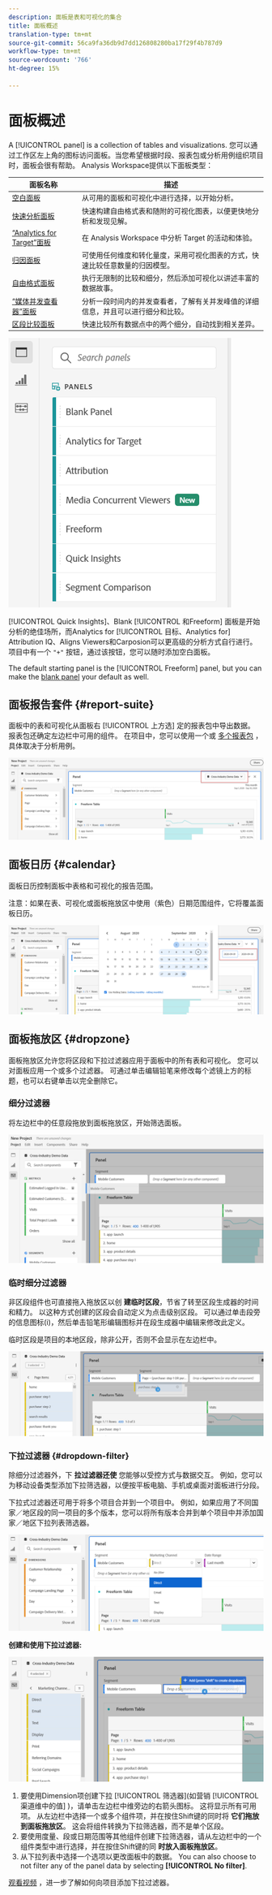 ```yaml
---
description: 面板是表和可视化的集合
title: 面板概述
translation-type: tm+mt
source-git-commit: 56ca9fa36db9d7dd126808280ba17f29f4b787d9
workflow-type: tm+mt
source-wordcount: '766'
ht-degree: 15%

---
```



# 面板概述

A [!UICONTROL panel] is a collection of tables and visualizations. 您可以通过工作区左上角的图标访问面板。当您希望根据时段、报表包或分析用例组织项目时，面板会很有帮助。 Analysis Workspace提供以下面板类型：

| 面板名称 | 描述 |
|---|---|
| [空白面板](blank-panel.md) | 从可用的面板和可视化中进行选择，以开始分析。 |
| [快速分析面板](quickinsight.md) | 快速构建自由格式表和随附的可视化图表，以便更快地分析和发现见解。 |
| [“Analytics for Target”面板](a4t-panel.md) | 在 Analysis Workspace 中分析 Target 的活动和体验。 |
| [归因面板](attribution.md) | 可使用任何维度和转化量度，采用可视化图表的方式，快速比较任意数量的归因模型。 |
| [自由格式面板](freeform-panel.md) | 执行无限制的比较和细分，然后添加可视化以讲述丰富的数据故事。 |
| [“媒体并发查看器”面板](media-concurrent-viewers.md) | 分析一段时间内的并发查看者，了解有关并发峰值的详细信息，并且可以进行细分和比较。 |
| [区段比较面板](c-segment-comparison/segment-comparison.md) | 快速比较所有数据点中的两个细分，自动找到相关差异。 |

![](assets/panel-overview.png)

[!UICONTROL Quick Insights]、Blank [!UICONTROL 和Freeform] 面板是开始分析的绝佳场所，而Analytics for [!UICONTROL 目标、Analytics for] Attribution IQ、Aligns Viewers和Carposion可以更高级的分析方式自行进行。 项目中有一个 `"+"` 按钮，通过该按钮，您可以随时添加空白面板。

The default starting panel is the [!UICONTROL Freeform] panel, but you can make the [blank panel](/help/analyze/analysis-workspace/c-panels/blank-panel.md) your default as well.

## 面板报告套件 {#report-suite}

面板中的表和可视化从面板右 [!UICONTROL 上方选] 定的报表包中导出数据。 报表包还确定左边栏中可用的组件。 在项目中，您可以使用一个或 [多个报表包](https://docs.adobe.com/content/help/zh-Hans/analytics/analyze/analysis-workspace/build-workspace-project/multiple-report-suites.html) ，具体取决于分析用例。

![](assets/panel-report-suite.png)

## 面板日历 {#calendar}

面板日历控制面板中表格和可视化的报告范围。

注意：如果在表、可视化或面板拖放区中使用（紫色）日期范围组件，它将覆盖面板日历。

![](assets/panel-calendar.png)

## 面板拖放区 {#dropzone}

面板拖放区允许您将区段和下拉过滤器应用于面板中的所有表和可视化。 您可以对面板应用一个或多个过滤器。 可通过单击编辑铅笔来修改每个滤镜上方的标题，也可以右键单击以完全删除它。

### 细分过滤器

将左边栏中的任意段拖放到面板拖放区，开始筛选面板。

![](assets/segment-filter.png)

### 临时细分过滤器

非区段组件也可直接拖入拖放区以创 **建临时区段**，节省了转至区段生成器的时间和精力。 以这种方式创建的区段会自动定义为点击级别区段。 可以通过单击段旁的信息图标(i)，然后单击铅笔形编辑图标并在段生成器中编辑来修改此定义。

临时区段是项目的本地区段，除非公开，否则不会显示在左边栏中。

![](assets/adhoc-segment-filter.png)

### 下拉过滤器 {#dropdown-filter}

除细分过滤器外，下 **拉过滤器还使** 您能够以受控方式与数据交互。 例如，您可以为移动设备类型添加下拉筛选器，以便按平板电脑、手机或桌面对面板进行分段。

下拉式过滤器还可用于将多个项目合并到一个项目中。 例如，如果应用了不同国家／地区段的同一项目的多个版本，您可以将所有版本合并到单个项目中并添加国家／地区下拉列表筛选器。

![](assets/dropdown-filter-intro.png)

**创建和使用下拉过滤器:**

![](assets/create-dropdown.png)

1. 要使用Dimension项创建下拉 [!UICONTROL 筛选器](如营销 [!UICONTROL 渠道维中的值] )，请单击左边栏中维旁边的右箭头图标。 这将显示所有可用项。 从左边栏中选择一个或多个组件项，并在按住Shift键的同时将 **它们拖放到面板拖放区**。 这会将组件转换为下拉筛选器，而不是单个区段。
1. 要使用度量、段或日期范围等其他组件创建下拉筛选器，请从左边栏中的一个组件类型中进行选择，并在按住Shift键的同 **时放入面板拖放区**。
1. 从下拉列表中选择一个选项以更改面板中的数据。 You can also choose to not filter any of the panel data by selecting **[!UICONTROL No filter]**.

[观看视频](https://docs.adobe.com/content/help/en/analytics-learn/tutorials/analysis-workspace/using-panels/using-panels-to-organize-your-analysis-workspace-projects.html) ，进一步了解如何向项目添加下拉过滤器。
